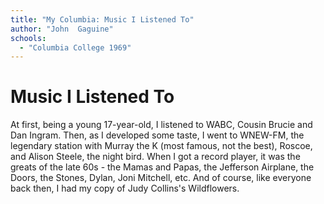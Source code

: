 ```yaml
---
title: "My Columbia: Music I Listened To"
author: "John  Gaguine"
schools:
  - "Columbia College 1969"
---
```


# Music I Listened To

At first, being a young 17-year-old, I listened to WABC, Cousin Brucie and Dan Ingram.  Then, as I developed some taste, I went to WNEW-FM, the legendary station with Murray the K (most famous, not the best), Roscoe, and Alison Steele, the night bird.  When I got a record player, it was the greats of the late 60s - the Mamas and Papas, the Jefferson Airplane, the Doors, the Stones, Dylan, Joni Mitchell, etc.  And of course, like everyone back then, I had my copy of Judy Collins's Wildflowers.

